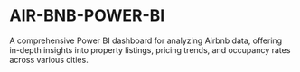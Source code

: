 # AIR-BNB-POWER-BI
A comprehensive Power BI dashboard for analyzing Airbnb data, offering in-depth insights into property listings, pricing trends, and occupancy rates across various cities.
